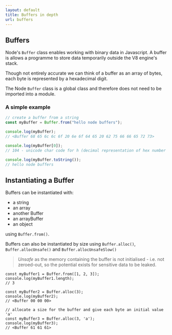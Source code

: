```yaml
---
layout: default
title: Buffers in depth
url: buffers
---
```


## Buffers

Node's `Buffer` class enables working with binary data in Javascript. A buffer is allows a programme to store data temporarily outside the V8 engine's stack.

Though not entirely accurate we can think of a buffer as an array of bytes, each byte is represented by a hexadecimal digit.

The Node `Buffer` class is a global class and therefore does not need to be imported into a module.

### A simple example

```javascript
// create a buffer from a string
const myBuffer = Buffer.from("hello node buffers");

console.log(myBuffer);
// <Buffer 68 65 6c 6c 6f 20 6e 6f 64 65 20 62 75 66 66 65 72 73>

console.log(myBuffer[0]);
// 104 - unicode char code for h (decimal representation of hex number 68)

console.log(myBuffer.toString());
// hello node buffers
```

## Instantiating a Buffer

Buffers can be instantiated with:

- a string
- an array
- another Buffer
- an arrayBuffer
- an object

using `Buffer.from()`.

Buffers can also be instantiated by size using `Buffer.alloc()`, `Buffer.allocUnsafe()` and `Buffer.allocUnsafeSlow()`

> _Unsafe_ as the memory containing the buffer is not initialised - i.e. not zeroed-out, so the potential exists for sensitive data to be leaked.

```
const myBuffer1 = Buffer.from([1, 2, 3]);
console.log(myBuffer1.length);
// 3

const myBuffer2 = Buffer.alloc(3);
console.log(myBuffer2);
// <Buffer 00 00 00>

// allocate a size for the buffer and give each byte an initial value 'a'
const myBuffer3 = Buffer.alloc(3, 'a');
console.log(myBuffer3);
// <Buffer 61 61 61>
```